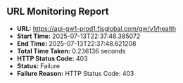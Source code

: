 ## URL Monitoring Report

- **URL:** https://api-gw1-prod1.fisglobal.com/gw/v1/health
- **Start Time:** 2025-07-13T22:37:48.385072
- **End Time:** 2025-07-13T22:37:48.621208
- **Total Time Taken:** 0.236136 seconds
- **HTTP Status Code:** 403
- **Status:** Failure
- **Failure Reason:** HTTP Status Code: 403
